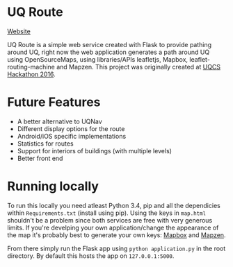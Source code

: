 # UQ Route

[Website](http://uqroute.com)

UQ Route is a simple web service created with Flask to provide pathing around UQ, right now the web application generates a path around UQ using OpenSourceMaps, using libraries/APIs leafletjs, Mapbox, leaflet-routing-machine and Mapzen. This project was originally created at [UQCS Hackathon 2016](https://uqcs.org.au/).

# Future Features
- A better alternative to UQNav
- Different display options for the route
- Android/iOS specific implementations
- Statistics for routes
- Support for interiors of buildings (with multiple levels)
- Better front end

# Running locally

To run this locally you need atleast Python 3.4, pip and all the dependicies within `Requirements.txt` (install using pip). Using the keys in `map.html` shouldn't be a problem since both services are free with very generous limits. If you're develping your own application/change the appearance of the map it's probably best to generate your own keys: [Mapbox](https://mapbox.com/) and [Mapzen](https://mapzen.com/).

From there simply run the Flask app using `python application.py` in the root directory. By default this hosts the app on `127.0.0.1:5000`.

